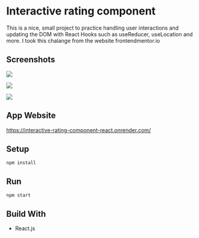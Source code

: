 # Interactive rating component

This is a nice, small project to practice handling user interactions and updating the DOM with React Hooks such as useReducer, useLocation and more.
I took this chalange from the website frontendmentor.io
## Screenshots

![](https://res.cloudinary.com/dz209s6jk/image/upload/f_auto,q_auto:good,w_900/Challenges/mow7ca07z3qa0ffbwc2p.jpg)

![](https://res.cloudinary.com/dz209s6jk/image/upload/f_auto,q_auto:good,w_900/Challenges/nrdvf0264kflzhl8jcac.jpg)

![](https://res.cloudinary.com/dz209s6jk/image/upload/f_auto,q_auto:good,w_900/Challenges/yt1xu50zkf8czlur8gvd.jpg)

## App Website

https://interactive-rating-component-react.onrender.com/

## Setup

```
npm install
```

## Run

```
npm start
```


## Build With

- React.js


